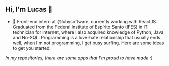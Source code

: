 ## Hi, I'm Lucas 👋


- 🔭 Front-end intern at @lubysoftware, currently working with ReactJS.
Graduated from the Federal Institute of Espírito Santo (IFES) in IT technician for internet, where I also acquired knowledge of Python, Java and No-SQL.
Programming is a love-hate relationship that usually ends well, when I'm not programming, I get busy surfing. 
Here are some ideas to get you started:

*In my repositories, there are some apps that I'm proud to have made :)*
